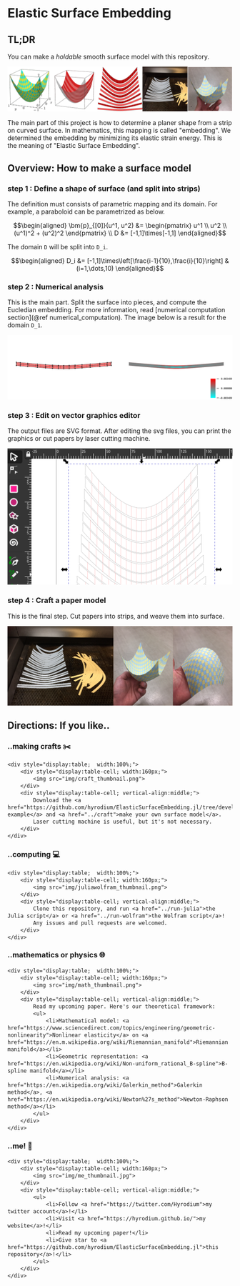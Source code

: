 # Elastic Surface Embedding

## TL;DR
You can make a *holdable* smooth surface model with this repository.

![](img/overview.png)

The main part of this project is how to determine a planer shape from a strip on curved surface.
In mathematics, this mapping is called "embedding".
We determined the embedding by minimizing its elastic strain energy.
This is the meaning of "Elastic Surface Embedding".

## Overview: How to make a surface model
### step 1 : Define a shape of surface (and split into strips)
The definition must consists of parametric mapping and its domain.
For example, a paraboloid can be parametrized as below.

```math
\begin{aligned}
\bm{p}_{[0]}(u^1, u^2)
&= \begin{pmatrix}
u^1 \\
u^2 \\
(u^1)^2 + (u^2)^2
\end{pmatrix} \\
D
&= [-1,1]\times[-1,1]
\end{aligned}
```

The domain ``D`` will be split into ``D_i``.

```math
\begin{aligned}
D_i
&= [-1,1]\times\left[\frac{i-1}{10},\frac{i}{10}\right] & (i=1,\dots,10)
\end{aligned}
```

### step 2 : Numerical analysis
This is the main part.
Split the surface into pieces, and compute the Eucledian embedding.
For more information, read [numerical computation section](@ref numerical_computation).
The image below is a result for the domain ``D_1``.

![](img/bspline_strain.png)

### step 3 : Edit on vector graphics editor
The output files are SVG format.
After editing the svg files, you can print the graphics or cut papers by laser cutting machine.

![](img/inkscape.png)

### step 4 : Craft a paper model
This is the final step.
Cut papers into strips, and weave them into surface.

![](img/assembling.png)


## Directions: If you like..
### ..making crafts ✂️
```@raw html
<div style="display:table;  width:100%;">
    <div style="display:table-cell; width:160px;">
        <img src="img/craft_thumbnail.png">
    </div>
    <div style="display:table-cell; vertical-align:middle;">
        Download the <a href="https://github.com/hyrodium/ElasticSurfaceEmbedding.jl/tree/develop/craft">Paraboloid example</a> and <a href="../craft">make your own surface model</a>.
        Laser cutting machine is useful, but it's not necessary.
    </div>
</div>
```

### ..computing 💻
```@raw html
<div style="display:table;  width:100%;">
    <div style="display:table-cell; width:160px;">
        <img src="img/juliawolfram_thumbnail.png">
    </div>
    <div style="display:table-cell; vertical-align:middle;">
        Clone this repository, and run <a href="../run-julia">the Julia script</a> or <a href="../run-wolfram">the Wolfram script</a>!
        Any issues and pull requests are welcomed.
    </div>
</div>
```

### ..mathematics or physics 🌐

```@raw html
<div style="display:table;  width:100%;">
    <div style="display:table-cell; width:160px;">
        <img src="img/math_thumbnail.png">
    </div>
    <div style="display:table-cell; vertical-align:middle;">
        Read my upcoming paper. Here's our theoretical framework:
        <ul>
            <li>Mathematical model: <a href="https://www.sciencedirect.com/topics/engineering/geometric-nonlinearity">Nonlinear elasticity</a> on <a href="https://en.m.wikipedia.org/wiki/Riemannian_manifold">Riemannian manifold</a></li>
            <li>Geometric representation: <a href="https://en.wikipedia.org/wiki/Non-uniform_rational_B-spline">B-spline manifold</a></li>
            <li>Numerical analysis: <a href="https://en.wikipedia.org/wiki/Galerkin_method">Galerkin method</a>, <a href="https://en.wikipedia.org/wiki/Newton%27s_method">Newton-Raphson method</a></li>
        </ul>
    </div>
</div>
```

### ..me! 🐢
```@raw html
<div style="display:table;  width:100%;">
    <div style="display:table-cell; width:160px;">
        <img src="img/me_thumbnail.jpg">
    </div>
    <div style="display:table-cell; vertical-align:middle;">
        <ul>
            <li>Follow <a href="https://twitter.com/Hyrodium">my twitter account</a>!</li>
            <li>Visit <a href="https://hyrodium.github.io/">my website</a>!</li>
            <li>Read my upcoming paper!</li>
            <li>Give star to <a href="https://github.com/hyrodium/ElasticSurfaceEmbedding.jl">this repository</a>!</li>
        </ul>
    </div>
</div>
```
